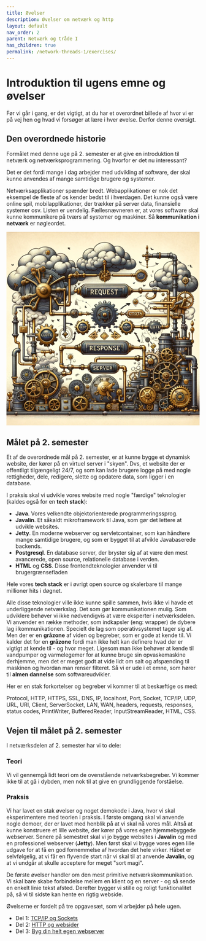 ```yaml
---
title: Øvelser
description: Øvelser om netværk og http
layout: default
nav_order: 2
parent: Netværk og tråde I
has_children: true
permalink: /network-threads-1/exercises/
---
```


# Introduktion til ugens emne og øvelser

Før vi går i gang, er det vigtigt, at du har et overordnet billede af hvor vi er på vej hen og hvad vi forsøger at lære i hver øvelse. Derfor denne oversigt.

## Den overordnede historie

Formålet med denne uge på 2. semester er at give en introduktion til netværk og netværksprogrammering. Og hvorfor er det nu interessant?

Det er det fordi mange i dag arbejder med udvikling af software, der skal kunne anvendes af mange samtidige brugere og systemer.

Netværksapplikationer spænder bredt. Webapplikationer er nok det eksempel de fleste af os kender bedst til i hverdagen. Det kunne også være online spil, mobilapplikationer, der trækker på server data, finansielle systemer osv. Listen er uendelig. Fællesnævneren er, at vores software skal kunne kommunikere på tværs af systemer og maskiner. Så **kommunikation i netværk** er nøgleordet.

![Network](../img/steampunkserver.webp)

## Målet på 2. semester

Et af de overordnede mål på 2. semester, er at kunne bygge et dynamisk website, der kører på en virtuel server i "skyen". Dvs, et website der er offentligt tilgængeligt 24/7, og som kan lade brugere logge på med nogle rettigheder, dele, redigere, slette og opdatere data, som ligger i en database.

I praksis skal vi udvikle vores website med nogle "færdige" teknologier (kaldes også for en **tech stack**):

- **Java**. Vores velkendte objektorienterede programmeringssprog.
- **Javalin**. Et såkaldt mikroframework til Java, som gør det lettere at udvikle websites.
- **Jetty**. En moderne webserver og servletcontainer, som kan håndtere mange samtidige brugere, og som er bygget til at afvikle Javabaserede backends.
- **Postgresql**. En database server, der bryster sig af at være den mest avancerede, open source, relationelle database i verden.
- **HTML** og **CSS**. Disse frontendteknologier anvender vi til brugergrænsefladen

Hele vores **tech stack** er i øvrigt open source og skalerbare til mange millioner hits i døgnet.

Alle disse teknologier ville ikke kunne spille sammen, hvis ikke vi havde et underliggende netværkslag. Det som gør kommunikationen mulig. Som udviklere behøver vi ikke nødvendigvis at være eksperter i netværksdelen. Vi anvender en række methoder, som indkapsler (eng: wrapper) de dybere lag i kommunikationen. Specielt de lag som operativsystemet tager sig af. Men der er en **gråzone** af viden og begreber, som er gode at kende til. Vi kalder det for en **gråzone** fordi man ikke helt kan definere hvad der er vigtigt at kende til - og hvor meget. Ligesom man ikke behøver at kende til vandpumper og varmelegemer for at kunne bruge sin opvaskemaskine derhjemme, men det er meget godt at vide lidt om salt og afspænding til maskinen og hvordan man renser filteret. Så vi er ude i et emne, som hører til **almen dannelse** som softwareudvikler.

Her er en stak forkortelser og begreber vi kommer til at beskæftige os med:

Protocol, HTTP, HTTPS, SSL, DNS, IP, localhost, Port, Socket, TCP/IP, UDP, URL, URI, Client, ServerSocket, LAN, WAN, headers, requests, responses, status codes, PrintWriter, BufferedReader,
InputStreamReader, HTML, CSS.

## Vejen til målet på 2. semester

I netværksdelen af 2. semester har vi to dele:

### Teori

Vi vil gennemgå lidt teori om de ovenstående netværksbegreber. Vi kommer ikke til at gå i dybden, men nok til at give en grundliggende forståelse.

### Praksis

Vi har lavet en stak øvelser og noget demokode i Java, hvor vi skal eksperimentere med teorien i praksis. I første omgang skal vi anvende nogle demoer, der er lavet med henblik på at vi skal nå vores mål. Altså at kunne konstruere et lille website, der kører på vores egen hjemmebyggede webserver. Senere på semestret skal vi jo bygge websites i **Javalin** og med en professionel webserver (**Jetty**). Men først skal vi bygge vores egen lille udgave for at få en god fornemmelse af hvordan det hele virker. Håbet er selvfølgelig, at vi får en flyvende start når vi skal til at anvende **Javalin**, og at vi undgår at skulle acceptere for meget "sort magi".

De første øvelser handler om den mest primitive netværkskommunikation. Vi skal bare skabe forbindelse mellem en klient og en server - og så sende en enkelt linie tekst afsted. Derefter bygger vi stille og roligt funktionalitet på, så vi til sidste kan hente en rigtig webside.

Øvelserne er fordelt på tre opgavesæt, som vi arbejder på hele ugen.

- Del 1: [TCP/IP og Sockets](./exercises01_sockets.md)
- Del 2: [HTTP og websider](./exercises02_http.md)
- Del 3: [Byg din helt egen webserver](./exercises03_webserver.md)
